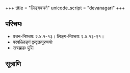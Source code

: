 +++
title = "लिङ्गवचने"
unicode_script = "devanagari"
+++

## परिचयः
- वचन-निश्चयः २.४.१-१३।  लिङ्ग-निश्चयः २.४.१३-२१।
- परवल्लिङ्गं द्वन्द्वतत्पुरुषयोः
- रात्रह्नाहाः पुंसि


## सूत्राणि
<div class="spreadsheet" src="../lingavachane.toml" fullHeightWithRowsPerScreen=8> </div>  

